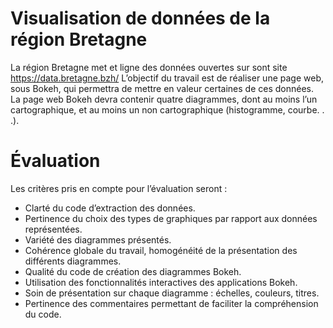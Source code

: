 
# Visualisation de données de la région Bretagne
La région Bretagne met et ligne des données ouvertes sur sont site https://data.bretagne.bzh/
L’objectif du travail est de réaliser une page web, sous Bokeh, qui permettra de mettre en valeur certaines
de ces données.  La page web Bokeh devra contenir quatre diagrammes, dont au moins l’un cartographique, et au moins un non cartographique (histogramme, courbe. . .).

# Évaluation 
Les critères pris en compte pour l’évaluation seront :

-  Clarté du code d’extraction des données.
- Pertinence du choix des types de graphiques par rapport aux données représentées.
- Variété des diagrammes présentés.
- Cohérence globale du travail, homogénéité de la présentation des différents diagrammes.
- Qualité du code de création des diagrammes Bokeh.
- Utilisation des fonctionnalités interactives des applications Bokeh.
- Soin de présentation sur chaque diagramme : échelles, couleurs, titres.
- Pertinence des commentaires permettant de faciliter la compréhension du code.
